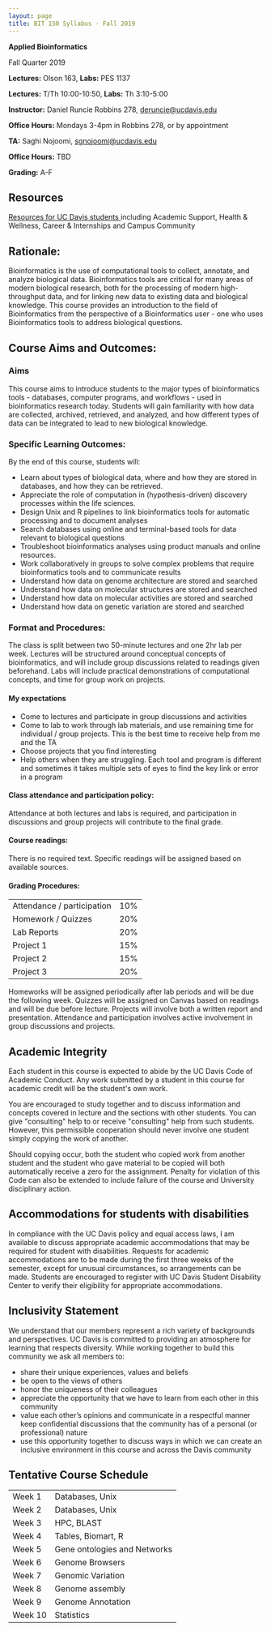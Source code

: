 ```yaml
---
layout: page
title: BIT 150 Syllabus - Fall 2019
---
```


**Applied Bioinformatics**

Fall Quarter 2019

**Lectures:** Olson 163, **Labs:** PES 1137

**Lectures:** T/Th 10:00-10:50, **Labs:** Th 3:10-5:00



**Instructor:** Daniel Runcie Robbins 278, <deruncie@ucdavis.edu>

**Office Hours:** Mondays 3-4pm in Robbins 278, or by appointment



**TA:** Saghi Nojoomi, <sgnojoomi@ucdavis.edu>

**Office Hours:** TBD



**Grading:**   A-F

## Resources
[Resources for UC Davis students ](https://ebeler.faculty.ucdavis.edu/resources/faq-student-resources/) including Academic Support, Health & Wellness, Career & Internships and Campus Community



## Rationale:
Bioinformatics is the use of computational tools to collect, annotate, and analyze biological data. Bioinformatics tools are critical for many areas of modern biological research, both for the processing of modern high-throughput data, and for linking new data to existing data and biological knowledge. This course provides an introduction to the field of Bioinformatics from the perspective of a Bioinformatics user - one who uses Bioinformatics tools to address biological questions.



## Course Aims and Outcomes:

### Aims

This course aims to introduce students to the major types of bioinformatics tools - databases, computer programs, and workflows - used in bioinformatics research today. Students will gain familiarity with how data are collected, archived, retrieved, and analyzed, and how different types of data can be integrated to lead to new biological knowledge.


### Specific Learning Outcomes:

By the end of this course, students will:

- Learn about types of biological data, where and how they are stored in databases, and how they can be retrieved.
- Appreciate the role of computation in (hypothesis-driven) discovery processes within the life sciences.
- Design Unix and R pipelines to link bioinformatics tools for automatic processing and to document analyses
- Search databases using online and terminal-based tools for data relevant to biological questions
- Troubleshoot bioinformatics analyses using product manuals and online resources.
- Work collaboratively in groups to solve complex problems that require bioinformatics tools and to communicate results
- Understand how data on genome architecture are stored and searched
- Understand how data on molecular structures are stored and searched
- Understand how data on molecular activities are stored and searched
- Understand how data on genetic variation are stored and searched



### Format and Procedures:

The class is split between two 50-minute lectures and one 2hr lab per week. Lectures will be structured around conceptual concepts of bioinformatics, and will include group discussions related to readings given beforehand. Labs will include practical demonstrations of computational concepts, and time for group work on projects.

#### My expectations

- Come to lectures and participate in group discussions and activities
- Come to lab to work through lab materials, and use remaining time for individual / group projects. This is the best time to receive help from me and the TA
- Choose projects that you find interesting
- Help others when they are struggling. Each tool and program is different and sometimes it takes multiple sets of eyes to find the key link or error in a program



#### Class attendance and participation policy:
Attendance at both lectures and labs is required, and participation in discussions and group projects will contribute to the final grade.

#### Course readings:
There is no required text. Specific readings will be assigned based on available sources.

#### Grading Procedures:

|                       |  |
|----------------------------|-----|
| Attendance / participation | 10% |
| Homework / Quizzes         | 20% |
| Lab Reports                | 20% |
| Project 1                  | 15% |
| Project 2                  | 15% |
| Project 3                  | 20% |

Homeworks will be assigned periodically after lab periods and will be due the following week. Quizzes will be assigned on Canvas based on readings and will be due before lecture. Projects will involve both a written report and presentation. Attendance and participation involves active involvement in group discussions and projects.



## Academic Integrity
Each student in this course is expected to abide by the UC Davis Code of Academic Conduct.  Any work submitted by a student in this course for academic credit will be the student's own work. 

You are encouraged to study together and to discuss information and concepts covered in lecture and the sections with other students. You can give "consulting" help to or receive "consulting" help from such students. However, this permissible cooperation should never involve one student simply copying the work of another.

Should copying occur, both the student who copied work from another student and the student who gave material to be copied will both automatically receive a zero for the assignment. Penalty for violation of this Code can also be extended to include failure of the course and University disciplinary action.



## Accommodations for students with disabilities

In compliance with the UC Davis policy and equal access laws, I am available to discuss appropriate academic accommodations that may be required for student with disabilities. Requests for academic accommodations are to be made during the first three weeks of the semester, except for unusual circumstances, so arrangements can be made. Students are encouraged to register with UC Davis Student Disability Center to verify their eligibility for appropriate accommodations.


##  Inclusivity Statement

We understand that our members represent a rich variety of backgrounds and perspectives. UC Davis is committed to providing an atmosphere for learning that respects diversity. While working together to build this community we ask all members to:

- share their unique experiences, values and beliefs
- be open to the views of others
- honor the uniqueness of their colleagues
- appreciate the opportunity that we have to learn from each other in this community
- value each other’s opinions and communicate in a respectful manner
keep confidential discussions that the community has of a personal (or professional) nature
- use this opportunity together to discuss ways in which we can create an inclusive environment in this course and across the Davis community



## Tentative Course Schedule


|                       |  |
|---------|------------------------------|
| Week 1  | Databases, Unix              |
| Week 2  | Databases, Unix              |
| Week 3  | HPC, BLAST 			           |
| Week 4  | Tables, Biomart, R           |
| Week 5  | Gene ontologies and Networks |
| Week 6  | Genome Browsers              |
| Week 7  | Genomic Variation            |
| Week 8  | Genome assembly              |
| Week 9  | Genome Annotation            |
| Week 10 | Statistics                   |

